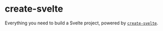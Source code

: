 # create-svelte

Everything you need to build a Svelte project, powered by [`create-svelte`](https://github.com/sveltejs/kit/tree/master/packages/create-svelte).
